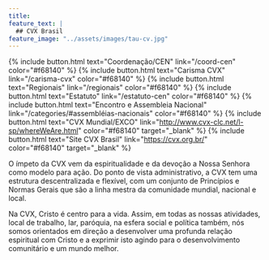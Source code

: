 ```yaml
---
title:
feature_text: |
  ## CVX Brasil
feature_image: "../assets/images/tau-cv.jpg"
---
```


{% include button.html text="Coordenação/CEN" link="/coord-cen" color="#f68140" %} {% include button.html text="Carisma CVX" link="/carisma-cvx" color="#f68140" %} {% include button.html text="Regionais" link="/regionais" color="#f68140" %} {% include button.html text="Estatuto" link="/estatuto-cen" color="#f68140" %} {% include button.html text="Encontro e Assembleia Nacional" link="/categories/#assembléias-nacionais" color="#f68140" %} {% include button.html text="CVX Mundial/EXCO" link="http://www.cvx-clc.net/l-sp/whereWeAre.html" color="#f68140" target="_blank" %} {% include button.html text="Site CVX Brasil" link="https://cvx.org.br/" color="#f68140" target="_blank" %}

O <black-mark>ímpeto da CVX</black-mark> vem da <black-mark>espiritualidade</black-mark> e da <black-mark>devoção a Nossa Senhora</black-mark> como modelo para ação. Do ponto de vista administrativo, a CVX tem uma estrutura descentralizada e flexível, com um <black-mark>conjunto de Princípios e Normas Gerais</black-mark> que são a linha mestra da comunidade mundial, nacional e local.

Na CVX, <black-mark>Cristo é centro para a vida</black-mark>. Assim, em todas as nossas atividades, local de trabalho, lar, paróquia, na esfera social e política também, nós somos orientados em direção a desenvolver uma profunda relação espiritual com Cristo e a exprimir isto agindo para o desenvolvimento comunitário e um mundo melhor.